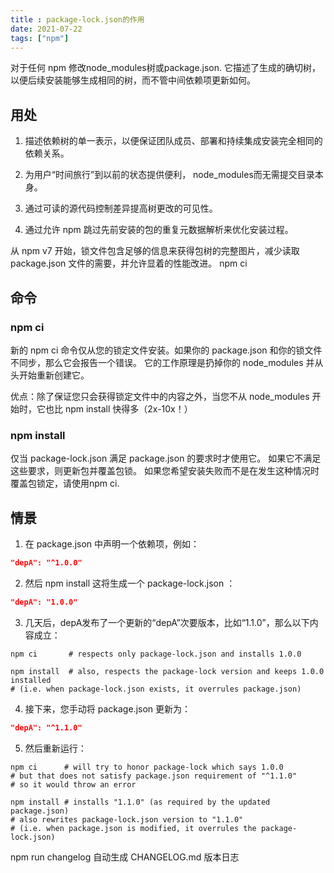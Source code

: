 ```yaml
---
title : package-lock.json的作用
date: 2021-07-22
tags: ["npm"]
---
```


对于任何 npm 修改node_modules树或package.json. 它描述了生成的确切树，以便后续安装能够生成相同的树，而不管中间依赖项更新如何。
<!--more-->

## 用处

1. 描述依赖树的单一表示，以便保证团队成员、部署和持续集成安装完全相同的依赖关系。

2. 为用户“时间旅行”到以前的状态提供便利， node_modules而无需提交目录本身。

3. 通过可读的源代码控制差异提高树更改的可见性。

5. 通过允许 npm 跳过先前安装的包的重复元数据解析来优化安装过程。

从 npm v7 开始，锁文件包含足够的信息来获得包树的完整图片，减少读取package.json 文件的需要，并允许显着的性能改进。
npm ci

## 命令

### npm ci

新的 npm ci 命令仅从您的锁定文件安装。如果你的 package.json 和你的锁文件不同步，那么它会报告一个错误。
它的工作原理是扔掉你的 node_modules 并从头开始重新创建它。

优点：除了保证您只会获得锁定文件中的内容之外，当您不从 node_modules 开始时，它也比 npm install 快得多（2x-10x！）

### npm install
仅当 package-lock.json 满足 package.json 的要求时才使用它。
如果它不满足这些要求，则更新包并覆盖包锁。
如果您希望安装失败而不是在发生这种情况时覆盖包锁定，请使用npm ci.

## 情景
1. 在 package.json 中声明一个依赖项，例如：
```json
"depA": "^1.0.0"
```
2. 然后 npm install 这将生成一个 package-lock.json ：
```json
"depA": "1.0.0"
```
3. 几天后，depA发布了一个更新的“depA”次要版本，比如“1.1.0”，那么以下内容成立：
```shell
npm ci       # respects only package-lock.json and installs 1.0.0

npm install  # also, respects the package-lock version and keeps 1.0.0 installed
# (i.e. when package-lock.json exists, it overrules package.json)
```
4. 接下来，您手动将 package.json 更新为：

```json
"depA": "^1.1.0"
```

5. 然后重新运行：

```shell
npm ci      # will try to honor package-lock which says 1.0.0
# but that does not satisfy package.json requirement of "^1.1.0"
# so it would throw an error

npm install # installs "1.1.0" (as required by the updated package.json)
# also rewrites package-lock.json version to "1.1.0"
# (i.e. when package.json is modified, it overrules the package-lock.json)
```
npm run changelog
自动生成 CHANGELOG.md 版本日志